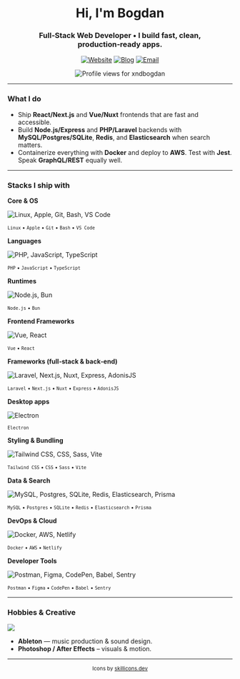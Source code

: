 <!-- HEADER -->
<h1 align="center">Hi, I'm Bogdan</h1>
<h3 align="center">Full‑Stack Web Developer • I build fast, clean, production‑ready apps.</h3>

<p align="center">
  <a href="https://www.himthe.dev" target="_blank"><img alt="Website" src="https://img.shields.io/badge/Website-himthe.dev-informational?style=for-the-badge&logo=vercel&logoColor=white"></a>
  <a href="https://www.himthe.dev/blog" target="_blank"><img alt="Blog" src="https://img.shields.io/badge/Blog-Read%20my%20posts-informational?style=for-the-badge&logo=hashnode"></a>
  <a href="mailto:bogdan.mosteanu@hey.com"><img alt="Email" src="https://img.shields.io/badge/Email-bogdan.mosteanu@hey.com-informational?style=for-the-badge&logo=gmail&logoColor=white"></a>
</p>

<p align="center">
  <img src="https://komarev.com/ghpvc/?username=xndbogdan&label=Profile%20views&color=0e75b6&style=flat" alt="Profile views for xndbogdan" />
</p>

---

<!-- WHAT I DO -->
### What I do
- Ship **React/Next.js** and **Vue/Nuxt** frontends that are fast and accessible.
- Build **Node.js/Express** and **PHP/Laravel** backends with **MySQL/Postgres/SQLite**, **Redis**, and **Elasticsearch** when search matters.
- Containerize everything with **Docker** and deploy to **AWS**. Test with **Jest**. Speak **GraphQL/REST** equally well.

---

### Stacks I ship with

**Core & OS**  
<p><img src="https://skillicons.dev/icons?i=linux,apple,git,bash,vscode&perline=12" alt="Linux, Apple, Git, Bash, VS Code"></p>
<p><sub><code>Linux</code> • <code>Apple</code> • <code>Git</code> • <code>Bash</code> • <code>VS Code</code></sub></p>

**Languages**  
<p><img src="https://skillicons.dev/icons?i=php,js,ts&perline=12" alt="PHP, JavaScript, TypeScript"></p>
<p><sub><code>PHP</code> • <code>JavaScript</code> • <code>TypeScript</code></sub></p>

**Runtimes**  
<p><img src="https://skillicons.dev/icons?i=nodejs,bun&perline=12" alt="Node.js, Bun"></p>
<p><sub><code>Node.js</code> • <code>Bun</code></sub></p>

**Frontend Frameworks**  
<p><img src="https://skillicons.dev/icons?i=vue,react&perline=12" alt="Vue, React"></p>
<p><sub><code>Vue</code> • <code>React</code></sub></p>

**Frameworks (full‑stack & back‑end)**  
<p><img src="https://skillicons.dev/icons?i=laravel,nextjs,nuxtjs,express,adonis&perline=12" alt="Laravel, Next.js, Nuxt, Express, AdonisJS"></p>
<p><sub><code>Laravel</code> • <code>Next.js</code> • <code>Nuxt</code> • <code>Express</code> • <code>AdonisJS</code></sub></p>

**Desktop apps**  
<p><img src="https://skillicons.dev/icons?i=electron&perline=12" alt="Electron"></p>
<p><sub><code>Electron</code></sub></p>

**Styling & Bundling**  
<p><img src="https://skillicons.dev/icons?i=tailwind,css,sass,vite&perline=12" alt="Tailwind CSS, CSS, Sass, Vite"></p>
<p><sub><code>Tailwind CSS</code> • <code>CSS</code> • <code>Sass</code> • <code>Vite</code></sub></p>

**Data & Search**  
<p><img src="https://skillicons.dev/icons?i=mysql,postgres,sqlite,redis,elasticsearch,prisma&perline=12" alt="MySQL, Postgres, SQLite, Redis, Elasticsearch, Prisma"></p>
<p><sub><code>MySQL</code> • <code>Postgres</code> • <code>SQLite</code> • <code>Redis</code> • <code>Elasticsearch</code> • <code>Prisma</code></sub></p>

**DevOps & Cloud**  
<p><img src="https://skillicons.dev/icons?i=docker,aws,netlify&perline=12" alt="Docker, AWS, Netlify"></p>
<p><sub><code>Docker</code> • <code>AWS</code> • <code>Netlify</code></sub></p>

**Developer Tools**  
<p><img src="https://skillicons.dev/icons?i=postman,figma,codepen,babel,sentry&perline=12" alt="Postman, Figma, CodePen, Babel, Sentry"></p>
<p><sub><code>Postman</code> • <code>Figma</code> • <code>CodePen</code> • <code>Babel</code> • <code>Sentry</code></sub></p>

---

### Hobbies & Creative
<p><img src="https://skillicons.dev/icons?i=ableton,ps,ae&perline=12"></p>

- **Ableton** — music production & sound design.
- **Photoshop / After Effects** – visuals & motion.  

---

<p align="center"><sub>Icons by <a href="https://skillicons.dev">skillicons.dev</a></sub></p>
